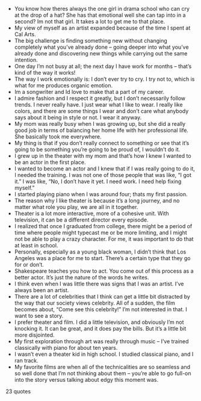  - You know how theres always the one girl in drama school who can cry at the drop of a hat? She has that emotional well she can tap into in a second? Im not that girl. It takes a lot to get me to that place.
 - My view of myself as an artist expanded because of the time I spent at Cal Arts.
 - The big challenge is finding something new without changing completely what you’ve already done – going deeper into what you’ve already done and discovering new things while carrying out the same intention.
 - One day I’m not busy at all; the next day I have work for months – that’s kind of the way it works!
 - The way I work emotionally is: I don’t ever try to cry. I try not to, which is what for me produces organic emotion.
 - Im a songwriter and Id love to make that a part of my career.
 - I admire fashion and I respect it greatly, but I don’t necessarily follow trends. I never really have. I just wear what I like to wear. I really like colors, and there are some things I wear and don’t care what anybody says about it being in style or not. I wear it anyway.
 - My mom was really busy when I was growing up, but she did a really good job in terms of balancing her home life with her professional life. She basically took me everywhere.
 - My thing is that if you don’t really connect to something or see that it’s going to be something you’re going to be proud of, I wouldn’t do it.
 - I grew up in the theater with my mom and that’s how I knew I wanted to be an actor in the first place.
 - I wanted to become an actor and I knew that if I was really going to do it, I needed the training. I was not one of those people that was like, “I got it.” I was like, “No, I don’t have it yet. I need work. I need help fixing myself.”
 - I started playing piano when I was around four; thats my first passion.
 - The reason why I like theater is because it’s a long journey, and no matter what role you play, we are all in it together.
 - Theater is a lot more interactive, more of a cohesive unit. With television, it can be a different director every episode.
 - I realized that once I graduated from college, there might be a period of time where people might typecast me or be more limiting, and I might not be able to play a crazy character. For me, it was important to do that at least in school.
 - Personally, especially as a young black woman, I didn’t think that Los Angeles was a place for me to start. There’s a certain type that they go for or don’t.
 - Shakespeare teaches you how to act. You come out of this process as a better actor. It’s just the nature of the words he writes.
 - I think even when I was little there was signs that I was an artist. I’ve always been an artist.
 - There are a lot of celebrities that I think can get a little bit distracted by the way that our society views celebrity. All of a sudden, the film becomes about, “Come see this celebrity!” I’m not interested in that. I want to see a story.
 - I prefer theater and film. I did a little television, and obviously I’m not knocking it. It can be great, and it does pay the bills. But it’s a little bit more disjointed.
 - My first exploration through art was really through music – I’ve trained classically with piano for about ten years.
 - I wasn’t even a theater kid in high school. I studied classical piano, and I ran track.
 - My favorite films are when all of the technicalities are so seamless and so well done that I’m not thinking about them – you’re able to go full-on into the story versus talking about edgy this moment was.

23 quotes